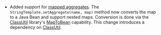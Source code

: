 * Added support for [mapped aggregates][]. The
  `StringTemplate.setAggregate(name, map)` method now converts the map to a
  Java Bean and support nested maps. Conversion is done via the
  [ClassUtil][] library's [MapToBean][] capability. This change introduces
  a dependency on [ClassUtil][].

[ClassUtil]: http://bmc.github.com/classutil/
[MapToBean]: http://bmc.github.com/classutil/#generating_java_beans_from_scala_maps
[mapped aggregates]: http://darkroom/~bmc/mystuff/scala/scalasti/gh-pages/_site/#mapped_aggregates
